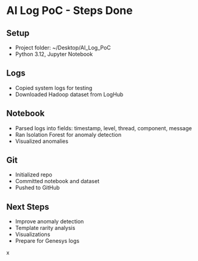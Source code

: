 # AI Log PoC - Steps Done

## Setup
- Project folder: ~/Desktop/AI_Log_PoC
- Python 3.12, Jupyter Notebook

## Logs
- Copied system logs for testing
- Downloaded Hadoop dataset from LogHub

## Notebook
- Parsed logs into fields: timestamp, level, thread, component, message
- Ran Isolation Forest for anomaly detection
- Visualized anomalies

## Git
- Initialized repo
- Committed notebook and dataset
- Pushed to GitHub

## Next Steps
- Improve anomaly detection
- Template rarity analysis
- Visualizations
- Prepare for Genesys logs


x
